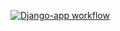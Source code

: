 [![Django-app workflow](https://github.com/fluid1408/yamdb_final/actions/workflows/yamdb_workflow.yml/badge.svg)](https://github.com/fluid1408/yamdb_final/actions/workflows/yamdb_workflow.yml)